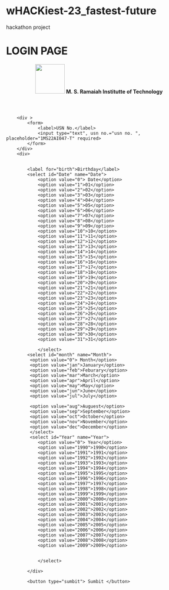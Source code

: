 # wHACKiest-23_fastest-future
hackathon project
<!DOCtype HTML>
<HTML>
    <head>
    <link rel="stylesheet" href="stly.css">
        <h1> LOGIN PAGE</h1>
        <title>Login Page </title>
        <header> <img src="m.s." height="80",width="100"> <B> M. S. Ramaiah Institutte of Technology</B> </header>
        </head>
        
        <div >
            <form>
                <label>USN No.</label>
                <input type="text", usn no.="usn no. ", placeholder="1MS22AI047-T" required>
            </form>
        </div>
        <div>

            
            <label for="birth">Birthday</label>
            <select id="Date" name="Date">
                <option value="0"> Date</option>
                <option value="1">01</option>
                <option value="2">02</option>
                <option value="3">03</option>
                <option value="4">04</option>
                <option value="5">05</option>
                <option value="6">06</option>
                <option value="7">07</option>
                <option value="8">08</option>
                <option value="9">09</option>
                <option value="10">10</option>
                <option value="11">11</option>
                <option value="12">12</option>
                <option value="13">13</option>
                <option value="14">14</option>
                <option value="15">15</option>
                <option value="16">16</option>
                <option value="17">17</option>
                <option value="18">18</option>
                <option value="19">19</option>
                <option value="20">20</option>
                <option value="21">21</option>
                <option value="22">22</option>
                <option value="23">23</option>
                <option value="24">24</option>
                <option value="25">25</option>
                <option value="26">26</option>
                <option value="27">27</option>
                <option value="28">28</option>
                <option value="29">29</option>
                <option value="30">30</option>
                <option value="31">31</option>

                </select>
            <select id="month" name="Month">
             <option value="0"> Month</option>
             <option value="jan">January</option>
             <option value="feb">Feburary</option>
             <option value="mar">March</option>
             <option value="apr">April</option>
             <option value="may">May</option>
             <option value="jun">June</option>
             <option value="jul">July</option>
            
             <option value="aug">Auguest</option>
             <option value="sep">September</option>
             <option value="oct">October</option>
             <option value="nov">November</option>
             <option value="dec">December</option>
             </select>
             <select id="Year" name="Year">
                <option value="0"> Year</option>
                <option value="1990">1990</option>
                <option value="1991">1991</option>
                <option value="1992">1992</option>
                <option value="1993">1993</option>
                <option value="1994">1994</option>
                <option value="1995">1995</option>
                <option value="1996">1996</option> 
                <option value="1997">1997</option>
                <option value="1998">1998</option>
                <option value="1999">1999</option>
                <option value="2000">2000</option>
                <option value="2001">2001</option>
                <option value="2002">2002</option>
                <option value="2003">2003</option>
                <option value="2004">2004</option>
                <option value="2005">2005</option>
                <option value="2006">2006</option>
                <option value="2007">2007</option>
                <option value="2008">2008</option>
                <option value="2009">2009</option>
                

                </select>
        
            </div>

            <button type="sumbit"> Sumbit </button> 
  
    

  
    
</HTML>
